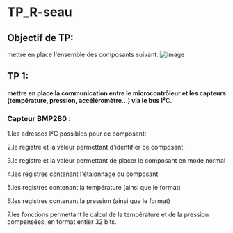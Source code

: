 # TP_R-seau

## Objectif de TP:
 mettre en place l'ensemble des composants suivant:
 ![image](https://github.com/user-attachments/assets/7d0f6780-9d64-4791-b3f1-35c563478f4d)



 ## TP 1:
**mettre en place la communication entre le microcontrôleur et les capteurs (température, pression, accéléromètre...) via  le bus I²C.**

### Capteur BMP280 :

1.les adresses I²C possibles pour ce composant:

2.le registre et la valeur permettant d'identifier ce composant

3.le registre et la valeur permettant de placer le composant en mode normal

4.les registres contenant l'étalonnage du composant

5.les registres contenant la température (ainsi que le format)

6.les registres contenant la pression (ainsi que le format)

7.les fonctions permettant le calcul de la température et de la pression compensées, en format entier 32 bits.












